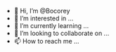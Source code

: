 - 👋 Hi, I’m @Bocorey
- 👀 I’m interested in ...
- 🌱 I’m currently learning ...
- 💞️ I’m looking to collaborate on ...
- 📫 How to reach me ...

<!---
Bocorey/Bocorey is a ✨ special ✨ repository because its `README.md` (this file) appears on your GitHub profile.
You can click the Preview link to take a look at your changes.
--->

